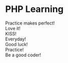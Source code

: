 # PHP Learning  
Practice makes perfect!  
Love it!    
KISS!  
Everyday!  
Good luck!    
Practice!  
Be a good coder!
